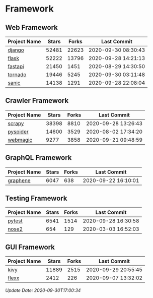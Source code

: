 # Framework

## Web Framework

| Project Name | Stars | Forks | Last Commit |
| ------------ | ----- | ----- | ----------- |
| [django](https://github.com/django/django) | 52481 | 22623 | 2020-09-30 08:30:43 |
| [flask](https://github.com/pallets/flask) | 52222 | 13796 | 2020-09-28 14:21:13 |
| [fastapi](https://github.com/tiangolo/fastapi) | 21450 | 1451 | 2020-08-29 14:30:50 |
| [tornado](https://github.com/tornadoweb/tornado) | 19446 | 5245 | 2020-09-30 03:11:48 |
| [sanic](https://github.com/huge-success/sanic) | 14138 | 1291 | 2020-09-28 22:08:04 |

## Crawler Framework

| Project Name | Stars | Forks | Last Commit |
| ------------ | ----- | ----- | ----------- |
| [scrapy](https://github.com/scrapy/scrapy) | 38398 | 8810 | 2020-09-28 13:26:43 |
| [pyspider](https://github.com/binux/pyspider) | 14600 | 3529 | 2020-08-02 17:34:20 |
| [webmagic](https://github.com/code4craft/webmagic) | 9277 | 3858 | 2020-09-21 09:48:59 |

## GraphQL Framework

| Project Name | Stars | Forks | Last Commit |
| ------------ | ----- | ----- | ----------- |
| [graphene](https://github.com/graphql-python/graphene) | 6047 | 638 | 2020-09-22 16:10:01 |

## Testing Framework

| Project Name | Stars | Forks | Last Commit |
| ------------ | ----- | ----- | ----------- |
| [pytest](https://github.com/pytest-dev/pytest) | 6541 | 1514 | 2020-09-28 16:30:58 |
| [nose2](https://github.com/nose-devs/nose2) | 654 | 129 | 2020-03-03 16:52:03 |

## GUI Framework

| Project Name | Stars | Forks | Last Commit |
| ------------ | ----- | ----- | ----------- |
| [kivy](https://github.com/kivy/kivy) | 11889 | 2515 | 2020-09-29 20:55:45 |
| [flexx](https://github.com/flexxui/flexx) | 2412 | 226 | 2020-09-07 13:32:02 |

*Update Date: 2020-09-30T17:00:34*